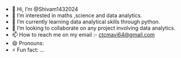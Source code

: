 - 👋 Hi, I’m @Shivam1432024
- 👀 I’m interested in maths ,science and data analytics.
- 🌱 I’m currently learning data analytical skills through python.
- 💞️ I’m looking to collaborate on any project involving data analytics.
- 📫 How to reach me on my email :- ctcmavi64@gmail.com
- 😄 Pronouns: 
- ⚡ Fun fact: ...

<!---
Shivam1432024/Shivam1432024 is a ✨ special ✨ repository because its `README.md` (this file) appears on your GitHub profile.
You can click the Preview link to take a look at your changes.
--->
